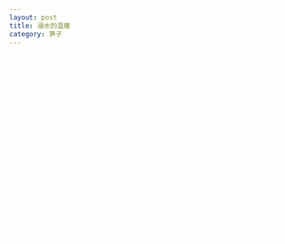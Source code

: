 ```yaml
---
layout: post
title: 溺水的温暖
category: 笋子
---
```


<center><font color="#fff">
天空像一个无底深渊 <br>
持续传递着晕眩 <br>
你用疲惫的眼 <br>
渐渐看不清人群 <br>
飞鸟已投不下阴影，天色又暗了几分 <br>
 <br>
闭上眼睛 <br>
世界是辽远歌声 <br>
海水温热而柔软 <br>
长发搅动着纷乱记忆 <br>
做无意识的梦 <br>
直到微弱的呼吸消散在气泡里 <br>
一切，都沉沉睡去 <br>
 <br>
 <br>
ps:你看得见，或看不见。我都在慢慢地耗损，慢慢地衰老，慢慢地死去…… <br>
从现在起，从很早很早的以前起…… <br>
<br>
</font>
</center>
